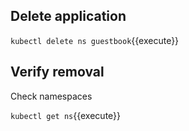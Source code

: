 ## Delete application

`kubectl delete ns guestbook`{{execute}}

## Verify removal

Check namespaces

`kubectl get ns`{{execute}}

